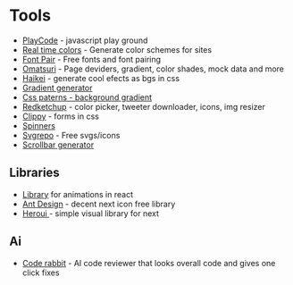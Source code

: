 # Tools

- [PlayCode](https://playcode.io/javascript) - javascript play ground
- [Real time colors](https://www.realtimecolors.com/?colors=050315-fbfbfe-2f27ce-dedcff-433bff\&fonts=Inter-Inter) - Generate color schemes for sites
- [Font Pair](https://www.fontpair.co/) - Free fonts and font pairing
- [Omatsuri](https://omatsuri.app/) - Page deviders, gradient, color shades, mock data and more
- [Haikei](https://app.haikei.app/) - generate cool efects as bgs in css
- [Gradient generator](https://gradient.style)
- [Css paterns - background gradient](https://css-pattern.com/)
- [Redketchup](https://redketchup.io/) - color picker, tweeter downloader, icons, img resizer
- [Clippy](https://bennettfeely.com/clippy/) - forms in css
- [Spinners](https://cssloaders.github.io/)
- [Svgrepo](https://www.svgrepo.com/) - Free svgs/icons
- [Scrollbar generator](https://codepen.io/stephenpaton-tech/full/JjRvGmY)

## Libraries

- [Library](/) for animations in react
- [Ant Design](https://ant.design/components/icon) - decent next icon free library
- [Heroui ](https://www.heroui.com/)- simple visual library for next

## Ai

- [Code rabbit](https://www.coderabbit.ai/) - AI code reviewer that looks overall code and gives one click fixes
